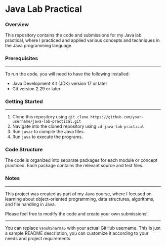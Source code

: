 **Java Lab Practical**
=====================

### Overview

This repository contains the code and submissions for my Java lab practical, where I practiced
and applied various concepts and techniques in the Java programming language.

### Prerequisites
------------

To run the code, you will need to have the following installed:

* Java Development Kit (JDK) version 17 or later
* Git version 2.29 or later

### Getting Started
---------------

1. Clone this repository using `git clone
https://github.com/your-username/java-lab-practical.git`
2. Navigate into the cloned repository using `cd java-lab-practical`
3. Run `javac` to compile the Java files.
4. Run `java` to execute the programs.

### Code Structure

The code is organized into separate packages for each module or concept practiced. Each package
contains the relevant source and test files.

### Notes
----

This project was created as part of my Java course, where I focused on learning about
object-oriented programming, data structures, algorithms, and file handling in Java.

Please feel free to modify the code and create your own submissions!

---

You can replace `VanshSharma5` with your actual GitHub username. This is just a sample README
description, you can customize it according to your needs and project requirements.

